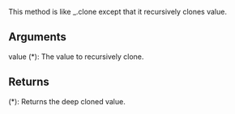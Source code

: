 This method is like _.clone except that it recursively clones value.


## Arguments

value (*): The value to recursively clone.


## Returns

(*): Returns the deep cloned value.
